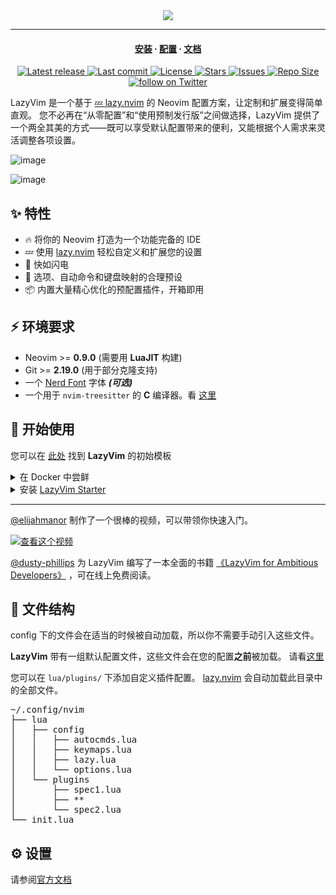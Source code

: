 <div align="center">
  <img src="https://user-images.githubusercontent.com/292349/213446185-2db63fd5-8c84-459c-9f04-e286382d6e80.png">
</div>

<hr>

<h4 align="center">
  <a href="https://lazyvim.github.io/installation">安装</a>
  ·
  <a href="https://lazyvim.github.io/configuration">配置</a>
  ·
  <a href="https://lazyvim.github.io">文档</a>
</h4>

<div align="center"><p>
    <a href="https://github.com/LazyVim/LazyVim/releases/latest">
      <img alt="Latest release" src="https://img.shields.io/github/v/release/LazyVim/LazyVim?style=for-the-badge&logo=starship&color=C9CBFF&logoColor=D9E0EE&labelColor=302D41&include_prerelease&sort=semver" />
    </a>
    <a href="https://github.com/LazyVim/LazyVim/pulse">
      <img alt="Last commit" src="https://img.shields.io/github/last-commit/LazyVim/LazyVim?style=for-the-badge&logo=starship&color=8bd5ca&logoColor=D9E0EE&labelColor=302D41"/>
    </a>
    <a href="https://github.com/LazyVim/LazyVim/blob/main/LICENSE">
      <img alt="License" src="https://img.shields.io/github/license/LazyVim/LazyVim?style=for-the-badge&logo=starship&color=ee999f&logoColor=D9E0EE&labelColor=302D41" />
    </a>
    <a href="https://github.com/LazyVim/LazyVim/stargazers">
      <img alt="Stars" src="https://img.shields.io/github/stars/LazyVim/LazyVim?style=for-the-badge&logo=starship&color=c69ff5&logoColor=D9E0EE&labelColor=302D41" />
    </a>
    <a href="https://github.com/LazyVim/LazyVim/issues">
      <img alt="Issues" src="https://img.shields.io/github/issues/LazyVim/LazyVim?style=for-the-badge&logo=bilibili&color=F5E0DC&logoColor=D9E0EE&labelColor=302D41" />
    </a>
    <a href="https://github.com/LazyVim/LazyVim">
      <img alt="Repo Size" src="https://img.shields.io/github/repo-size/LazyVim/LazyVim?color=%23DDB6F2&label=SIZE&logo=codesandbox&style=for-the-badge&logoColor=D9E0EE&labelColor=302D41" />
    </a>
    <a href="https://twitter.com/intent/follow?screen_name=folke">
      <img alt="follow on Twitter" src="https://img.shields.io/twitter/follow/folke?style=for-the-badge&logo=twitter&color=8aadf3&logoColor=D9E0EE&labelColor=302D41" />
    </a>
</div>

LazyVim 是一个基于 [💤 lazy.nvim](https://github.com/folke/lazy.nvim) 的 Neovim 配置方案，让定制和扩展变得简单直观。
您不必再在“从零配置”和“使用预制发行版”之间做选择，LazyVim
提供了一个两全其美的方式——既可以享受默认配置带来的便利，又能根据个人需求来灵活调整各项设置。

![image](https://user-images.githubusercontent.com/292349/211285846-0b7bb3bf-0462-4029-b64c-4ee1d037fc1c.png)

![image](https://user-images.githubusercontent.com/292349/213447056-92290767-ea16-430c-8727-ce994c93e9cc.png)

## ✨ 特性

- 🔥 将你的 Neovim 打造为一个功能完备的 IDE
- 💤 使用 [lazy.nvim](https://github.com/folke/lazy.nvim) 轻松自定义和扩展您的设置
- 🚀 快如闪电
- 🧹 选项、自动命令和键盘映射的合理预设
- 📦 内置大量精心优化的预配置插件，开箱即用

## ⚡️ 环境要求

- Neovim >= **0.9.0** (需要用 **LuaJIT** 构建)
- Git >= **2.19.0** (用于部分克隆支持)
- 一个 [Nerd Font](https://www.nerdfonts.com/) 字体 **_(可选)_**
- 一个用于 `nvim-treesitter` 的 **C** 编译器。看 [这里](https://github.com/nvim-treesitter/nvim-treesitter#requirements)

## 🚀 开始使用

您可以在 [此处](https://github.com/LazyVim/starter) 找到 **LazyVim** 的初始模板

<details><summary>在 Docker 中尝鲜</summary>

```sh
docker run -w /root -it --rm alpine:edge sh -uelic '
  apk add git lazygit fzf curl neovim ripgrep alpine-sdk --update
  git clone https://github.com/LazyVim/starter ~/.config/nvim
  cd ~/.config/nvim
  nvim
'
```

</details>

<details><summary> 安装 <a href="https://github.com/LazyVim/starter">LazyVim Starter</a></summary>

- 备份您当前的 Neovim 文件

  ```sh
  mv ~/.config/nvim ~/.config/nvim.bak
  mv ~/.local/share/nvim ~/.local/share/nvim.bak
  ```

- 克隆 starter

  ```sh
  git clone https://github.com/LazyVim/starter ~/.config/nvim
  ```

- 删除 `.git` 文件夹，以便稍后将其添加到您自己的仓库

  ```sh
  rm -rf ~/.config/nvim/.git
  ```

- 启动 Neovim!

  ```sh
  nvim
  ```

  请参阅文件中有关如何自定义 **LazyVim** 的注释。

</details>

---

[@elijahmanor](https://github.com/elijahmanor) 制作了一个很棒的视频，可以带领你快速入门。

[![查看这个视频](https://img.youtube.com/vi/N93cTbtLCIM/hqdefault.jpg)](https://www.youtube.com/watch?v=N93cTbtLCIM)

[@dusty-phillips](https://github.com/dusty-phillips) 为 LazyVim 编写了一本全面的书籍
[《LazyVim for Ambitious Developers》](https://lazyvim-ambitious-devs.phillips.codes)
，可在线上免费阅读。

## 📂 文件结构

config 下的文件会在适当的时候被自动加载，所以你不需要手动引入这些文件。

**LazyVim** 带有一组默认配置文件，这些文件会在您的配置**之前**被加载。
请看[这里](https://github.com/LazyVim/LazyVim/tree/main/lua/lazyvim/config)

您可以在 `lua/plugins/` 下添加自定义插件配置。
[lazy.nvim](https://github.com/folke/lazy.nvim) 会自动加载此目录中的全部文件。

<pre>
~/.config/nvim
├── lua
│   ├── config
│   │   ├── autocmds.lua
│   │   ├── keymaps.lua
│   │   ├── lazy.lua
│   │   └── options.lua
│   └── plugins
│       ├── spec1.lua
│       ├── **
│       └── spec2.lua
└── init.lua
</pre>

## ⚙️ 设置

请参阅[官方文档](https://lazyvim.github.io/)

